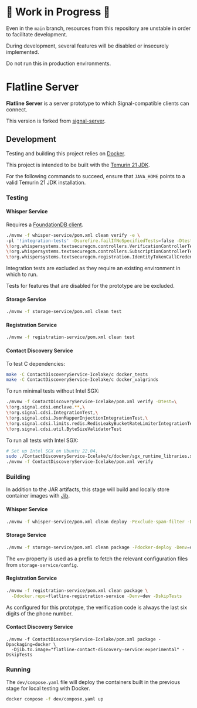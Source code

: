 # 🚧 Work in Progress 🚧

Even in the `main` branch, resources from this repository are unstable in order to facilitate development.

During development, several features will be disabled or insecurely implemented.

Do not run this in production environments.

# Flatline Server

**Flatline Server** is a server prototype to which Signal-compatible clients can connect.

This version is forked from [signal-server](https://github.com/signalapp/Signal-Server).

## Development

Testing and building this project relies on [Docker](https://docs.docker.com/engine/install/).

This project is intended to be built with the [Temurin 21 JDK](https://adoptium.net/installation/).

For the following commands to succeed, ensure that `JAVA_HOME` points to a valid Temurin 21 JDK installation.

### Testing

#### Whisper Service

Requires a [FoundationDB client](https://apple.github.io/foundationdb/getting-started-linux.html).

```bash
./mvnw -f whisper-service/pom.xml clean verify -e \
-pl '!integration-tests' -Dsurefire.failIfNoSpecifiedTests=false -Dtest=\
\!org.whispersystems.textsecuregcm.controllers.VerificationControllerTest,\
\!org.whispersystems.textsecuregcm.controllers.SubscriptionControllerTest,\
\!org.whispersystems.textsecuregcm.registration.IdentityTokenCallCredentialsTest
```

Integration tests are excluded as they require an existing environment in which to run.

Tests for features that are disabled for the prototype are be excluded.

#### Storage Service

```bash
./mvnw -f storage-service/pom.xml clean test
```

#### Registration Service

```bash
./mvnw -f registration-service/pom.xml clean test
```

#### Contact Discovery Service

To test C dependencies:

```bash
make -C ContactDiscoveryService-Icelake/c docker_tests
make -C ContactDiscoveryService-Icelake/c docker_valgrinds
```

To run minimal tests without Intel SGX:

```bash
./mvnw -f ContactDiscoveryService-Icelake/pom.xml verify -Dtest=\
\!org.signal.cdsi.enclave.**,\
\!org.signal.cdsi.IntegrationTest,\
\!org.signal.cdsi.JsonMapperInjectionIntegrationTest,\
\!org.signal.cdsi.limits.redis.RedisLeakyBucketRateLimiterIntegrationTest,\
\!org.signal.cdsi.util.ByteSizeValidatorTest
```

To run all tests with Intel SGX:

```bash
# Set up Intel SGX on Ubuntu 22.04.
sudo ./ContactDiscoveryService-Icelake/c/docker/sgx_runtime_libraries.sh
./mvnw -f ContactDiscoveryService-Icelake/pom.xml verify
```

### Building

In addition to the JAR artifacts, this stage will build and locally store container images with
[Jib](https://github.com/GoogleContainerTools/jib).

#### Whisper Service

```bash
./mvnw -f whisper-service/pom.xml clean deploy -Pexclude-spam-filter -Denv=dev -DskipTests
```

#### Storage Service

```bash
./mvnw -f storage-service/pom.xml clean package -Pdocker-deploy -Denv=dev -DskipTests
```

The `env` property is used as a prefix to fetch the relevant configuration files from `storage-service/config`.

#### Registration Service

```bash
./mvnw -f registration-service/pom.xml clean package \
  -Ddocker.repo=flatline-registration-service -Denv=dev -DskipTests
```

As configured for this prototype, the verification code is always the last six digits of the phone number.

#### Contact Discovery Service

```
./mvnw -f ContactDiscoveryService-Icelake/pom.xml package -Dpackaging=docker \
  -Djib.to.image="flatline-contact-discovery-service:experimental" -DskipTests
```

### Running

The `dev/compose.yaml` file will deploy the containers built in the previous stage for local testing with Docker.

```bash
docker compose -f dev/compose.yaml up
```
